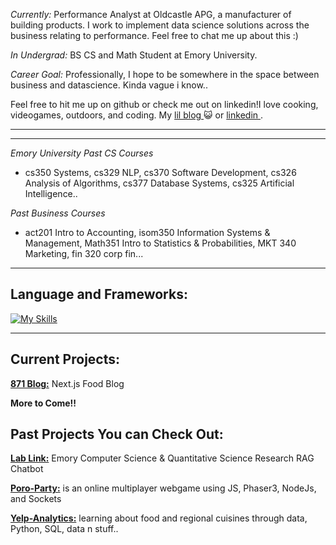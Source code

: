  <i>Currently:</i> Performance Analyst at Oldcastle APG, a manufacturer of building products. I work to implement data science solutions across the business relating to performance. Feel free to chat me up about this :)
 
 <i>In Undergrad:</i> BS CS and Math Student at Emory University. 
 
 <i>Career Goal:</i> Professionally, I hope to be somewhere in the space between business and datascience. Kinda vague i know..
 
 Feel free to hit me up on github or check me out on linkedin!I love cooking, videogames, outdoors, and coding.
 My <a href="https://ryworld-lgb4.vercel.app/"> lil blog </a> 😺 or <a href="https://www.linkedin.com/in/ryan-lin122/"> linkedin </a>. 

------ 

------
_Emory University_
_Past CS Courses_
  - cs350 Systems, cs329 NLP, cs370 Software Development, cs326 Analysis of Algorithms, cs377 Database Systems, cs325 Artificial Intelligence..

_Past Business Courses_
  - act201 Intro to Accounting, isom350 Information Systems & Management, Math351 Intro to Statistics & Probabilities, MKT 340 Marketing, fin 320 corp fin...

------

<h2>Language and Frameworks:</h2>

[![My Skills](https://skillicons.dev/icons?i=js,html,css,c,java,js,py,mysql,mongodb,r)](https://skillicons.dev)

------

<h2> Current Projects: </h2>

__[871 Blog:](https://github.com/rlyn122/ryworld)__ Next.js Food Blog


__More to Come!!__

<h2> Past Projects You can Check Out: </h2>

__[Lab Link:](https://github.com/rlyn122/lab-link)__ Emory Computer Science & Quantitative Science Research RAG Chatbot

__[Poro-Party:](https://github.com/rlyn122/Poro-Party)__   is an online multiplayer webgame using JS, Phaser3, NodeJs, and Sockets

__[Yelp-Analytics:](https://github.com/rlyn122/YelpAnalytics)__  learning about food and regional cuisines through data, Python, SQL, data n stuff..



<!--
**rlyn122/rlyn122** is a ✨ _special_ ✨ repository because its `README.md` (this file) appears on your GitHub profile.

Here are some ideas to get you started:

- 🔭 I’m currently working on ...
- 🌱 I’m currently learning ...
- 👯 I’m looking to collaborate on ...
- 🤔 I’m looking for help with ...
- 💬 Ask me about ...
- 📫 How to reach me: ...
- 😄 Pronouns: ...
- ⚡ Fun fact: ...
-->
